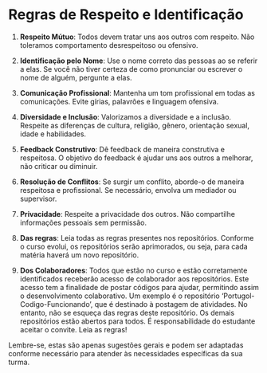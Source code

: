 # Regras de Respeito e Identificação

1. **Respeito Mútuo**: Todos devem tratar uns aos outros com respeito. Não toleramos comportamento desrespeitoso ou ofensivo.

2. **Identificação pelo Nome**: Use o nome correto das pessoas ao se referir a elas. Se você não tiver certeza de como pronunciar ou escrever o nome de alguém, pergunte a elas.

3. **Comunicação Profissional**: Mantenha um tom profissional em todas as comunicações. Evite gírias, palavrões e linguagem ofensiva.

4. **Diversidade e Inclusão**: Valorizamos a diversidade e a inclusão. Respeite as diferenças de cultura, religião, gênero, orientação sexual, idade e habilidades.

5. **Feedback Construtivo**: Dê feedback de maneira construtiva e respeitosa. O objetivo do feedback é ajudar uns aos outros a melhorar, não criticar ou diminuir.

6. **Resolução de Conflitos**: Se surgir um conflito, aborde-o de maneira respeitosa e profissional. Se necessário, envolva um mediador ou supervisor.

7. **Privacidade**: Respeite a privacidade dos outros. Não compartilhe informações pessoais sem permissão.

8. **Das regras**:  Leia todas as regras presentes nos repositórios. Conforme o curso evolui, os repositórios serão aprimorados, ou seja, para cada matéria haverá um novo repositório.

9. **Dos Colaboradores**: Todos que estão no curso e estão corretamente identificados receberão acesso de colaborador aos repositórios. Este acesso tem a finalidade de postar códigos para ajudar, permitindo assim o desenvolvimento colaborativo. Um exemplo é o repositório ‘Portugol-Codigo-Funcionando’, que é destinado à postagem de atividades. No entanto, não se esqueça das regras deste repositório. Os demais repositórios estão abertos para todos. É responsabilidade do estudante aceitar o convite. Leia as regras!


Lembre-se, estas são apenas sugestões gerais e podem ser adaptadas conforme necessário para atender às necessidades específicas da sua turma.
